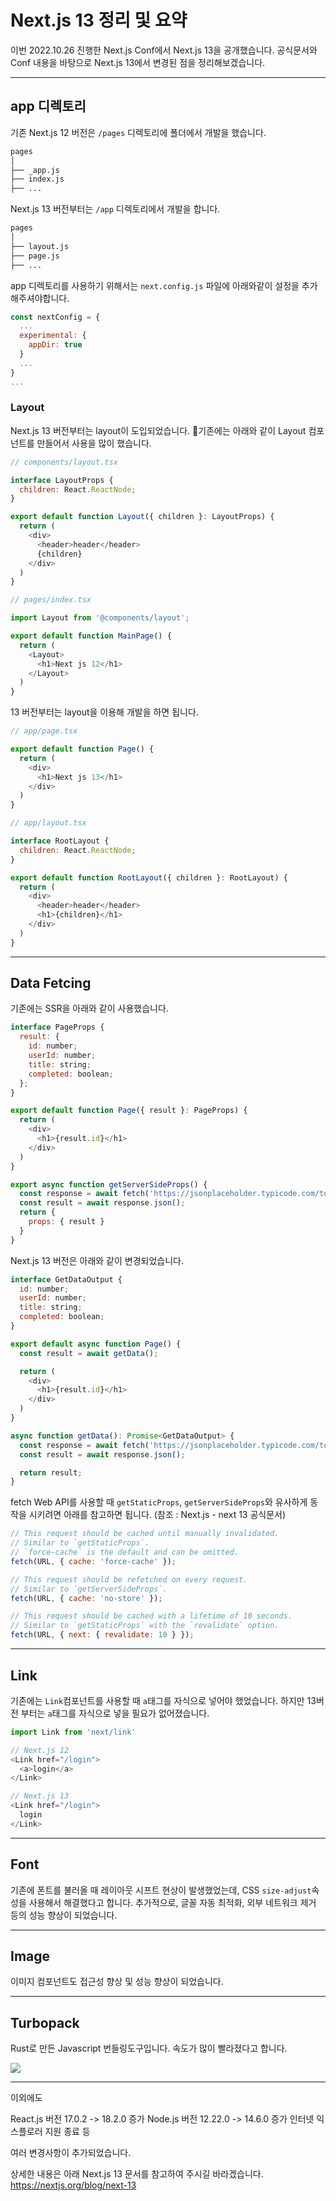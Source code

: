 # Next.js 13 정리 및 요약

이번 2022.10.26 진행한 Next.js Conf에서 Next.js 13을 공개했습니다.
공식문서와 Conf 내용을 바탕으로 Next.js 13에서 변경된 점을 정리해보겠습니다.

---

## app 디렉토리

기존 Next.js 12 버전은 `/pages` 디렉토리에 폴더에서 개발을 했습니다.
```bash
pages
│
├── _app.js
├── index.js
├── ...

```

Next.js 13 버전부터는 `/app` 디렉토리에서 개발을 합니다.
```bash
pages
│
├── layout.js
├── page.js
├── ...

```

app 디렉토리를 사용하기 위해서는 `next.config.js` 파일에 아래와같이 설정을 추가해주셔야합니다.
```javascript
const nextConfig = {
  ...
  experimental: {
    appDir: true
  }
  ...
}
...
```


### Layout

Next.js 13 버전부터는 layout이 도입되었습니다.
기존에는 아래와 같이 Layout 컴포넌트를 만들어서 사용을 많이 했습니다.

```javascript
// components/layout.tsx

interface LayoutProps {
  children: React.ReactNode;
}

export default function Layout({ children }: LayoutProps) {
  return (
    <div>
      <header>header</header>
      {children}
    </div>
  )
}
```
```javascript
// pages/index.tsx

import Layout from '@components/layout';

export default function MainPage() {
  return (
    <Layout>
      <h1>Next js 12</h1>
    </Layout>
  )
}
```

13 버전부터는 layout을 이용해 개발을 하면 됩니다.
```javascript
// app/page.tsx

export default function Page() {
  return (
    <div>
      <h1>Next js 13</h1>
    </div>
  )
}
```
```javascript
// app/layout.tsx

interface RootLayout {
  children: React.ReactNode;
}

export default function RootLayout({ children }: RootLayout) {
  return (
    <div>
      <header>header</header>
      <h1>{children}</h1>
    </div>
  )
}
```

---

## Data Fetcing

기존에는 SSR을 아래와 같이 사용했습니다.
```javascript
interface PageProps {
  result: {
    id: number;
    userId: number;
    title: string;
    completed: boolean;
  };
}

export default function Page({ result }: PageProps) {
  return (
    <div>
      <h1>{result.id}</h1>
    </div>
  )
}

export async function getServerSideProps() {
  const response = await fetch('https://jsonplaceholder.typicode.com/todos/1');
  const result = await response.json();
  return {
    props: { result }
  }
}
```

Next.js 13 버전은 아래와 같이 변경되었습니다.
```javascript
interface GetDataOutput {
  id: number;
  userId: number;
  title: string;
  completed: boolean;
}

export default async function Page() {
  const result = await getData();

  return (
    <div>
      <h1>{result.id}</h1>
    </div>
  )
}

async function getData(): Promise<GetDataOutput> {
  const response = await fetch('https://jsonplaceholder.typicode.com/todos/1');
  const result = await response.json();

  return result;
}
```

fetch Web API를 사용할 때 `getStaticProps`, `getServerSideProps`와 유사하게 동작을 시키려면 아래를 참고하면 됩니다. (참조 : Next.js - next 13 공식문서)

```javascript
// This request should be cached until manually invalidated.
// Similar to `getStaticProps`.
// `force-cache` is the default and can be omitted.
fetch(URL, { cache: 'force-cache' });

// This request should be refetched on every request.
// Similar to `getServerSideProps`.
fetch(URL, { cache: 'no-store' });

// This request should be cached with a lifetime of 10 seconds.
// Similar to `getStaticProps` with the `revalidate` option.
fetch(URL, { next: { revalidate: 10 } });
```

---

## Link

기존에는 `Link`컴포넌트를 사용할 때 `a`태그를 자식으로 넣어야 했었습니다.
하지만 13버전 부터는 `a`태그를 자식으로 넣을 필요가 없어졌습니다.

```javascript
import Link from 'next/link'

// Next.js 12
<Link href="/login">
  <a>login</a>
</Link>

// Next.js 13
<Link href="/login">
  login
</Link>
```

---

## Font

기존에 폰트를 불러올 때 레이아웃 시프트 현상이 발생했었는데, CSS `size-adjust`속성을 사용해서 해결했다고 합니다.
추가적으로, 글꼴 자동 최적화, 외부 네트워크 제거 등의 성능 향상이 되었습니다.

---

## Image

이미지 컴포넌트도 접근성 향상 및 성능 향상이 되었습니다.

---

## Turbopack

Rust로 만든 Javascript 번들링도구입니다.
속도가 많이 빨라졌다고 합니다.

<kbd>
<img src="./turbopack.png" />
</kbd>

---

이외에도

React.js 버전 17.0.2 -> 18.2.0 증가
Node.js 버전 12.22.0 -> 14.6.0 증가
인터넷 익스플로러 지원 종료 등

여러 변경사항이 추가되었습니다.

상세한 내용은 아래 Next.js 13 문서를 참고하여 주시길 바라겠습니다.
https://nextjs.org/blog/next-13
